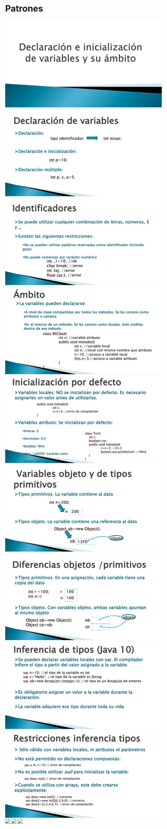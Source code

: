 # Patrones

<img src="../images/05-01.png">

<img src="../images/05-02.png">

<img src="../images/05-03.png">

<img src="../images/05-04.png">

<img src="../images/05-05.png">

<img src="../images/05-06.png">

<img src="../images/05-07.png">

<img src="../images/05-08.png">

<img src="../images/05-09.png">

<img src="../images/05-10.png">

<img src="../images/05-11.png">

<img src="../images/05-12.png">
